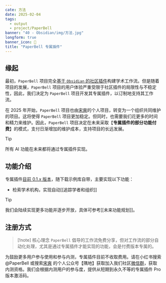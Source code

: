 ```yaml
---
cate: 方法
date: 2025-02-04
tags:
  - output
  - project/PaperBell
banner: "40 - Obsidian/img/方法.jpg"
longform: true
banner_icon: 🔌
title: "PaperBell 专属插件"
---
```


## 缘起

最初，`PaperBell` 项目完全[基于 `Obsidian` 的社区插件](./插件及其作用.md)构建学术工作流。但是随着项目的发展，`PaperBell` 项目的用户体验严重受限于社区插件的局限性与不稳定性，因此，我们决定为 `PaperBell` 项目开发其专属插件，以订制地支持其工作流。

在 2025 年开始，`PaperBell` 项目也由[宋爽](https://songshgeo.com/)的个人项目，转变为一个组织共同维护的项目。这将使得 `PaperBell` 项目更加稳定。但同时，也需要我们花更多的时间和精力来维护。因此，`PaperBell` 项目决定在未来采取【**专属插件的部分功能付费**】的模式，支付日渐增加的维护成本，支持项目的长远发展。

> [!tip]
> 所有 AI 功能在未来都将通过专属插件实现。

## 功能介绍

专属插件[目前 0.1.x 版本](https://github.com/PaperBell-Org/Obsidian-PaperBell-Plugin)，随下载示例库自带，主要实现以下功能：

- 检索学术机构，实现自动[[追踪学者和组织]]

> [!tip]
> 我们会陆续实现更多功能并逐步开放，具体可参考[[未来功能规划]]。

## 注册方式

> [!note] 核心理念
> `PaperBell` 倡导的工作流免费分享，但对工作流的部分自动化处理，尤其是通过专属插件才能实现的功能，会是付费版本专属的。

为鼓励更多用户参与使用和参与内测，专属插件目前不收取费用。请在小红书搜索 @PaperBell 或搜索[宋爽](https://songshgeo.com/) 的个人公众号【隅地】获取加入我们社区[微信群](https://t.me/PaperBell)，获取内测资格。我们会根据内测用户的参与度，提供从短期到永久不等的专属插件 Pro 版本激活码。
